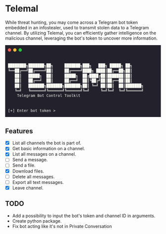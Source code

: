 # Telemal

While threat hunting, you may come across a Telegram bot token embedded in an infostealer, used to transmit stolen data to a Telegram channel. By utilizing Telemal, you can efficiently gather intelligence on the malicious channel, leveraging the bot's token to uncover more information.

![](./images/image.png)

## Features

- [x] List all channels the bot is part of. 
- [x] Get basic information on a channel.
- [x] List all messages on a channel.
- [ ] Send a message.
- [ ] Send a file.
- [x] Download files.
- [ ] Delete all messages.
- [ ] Export all text messages.
- [x] Leave channel.

## TODO

- Add a possibility to input the bot's token and channel ID in arguments.
- Create python package.
- Fix bot acting like it's not in Private Conversation
